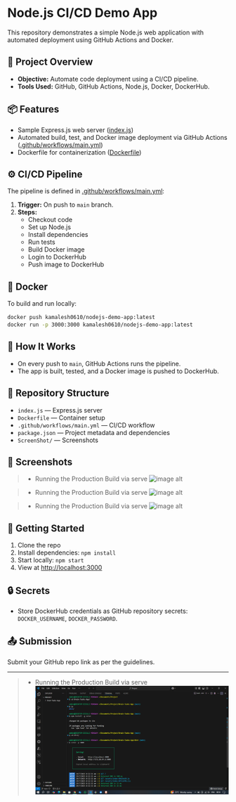 # Node.js CI/CD Demo App

This repository demonstrates a simple Node.js web application with automated deployment using GitHub Actions and Docker.

## 🚀 Project Overview

- **Objective:** Automate code deployment using a CI/CD pipeline.
- **Tools Used:** GitHub, GitHub Actions, Node.js, Docker, DockerHub.

## 📦 Features

- Sample Express.js web server ([index.js](index.js))
- Automated build, test, and Docker image deployment via GitHub Actions ([.github/workflows/main.yml](.github/workflows/main.yml))
- Dockerfile for containerization ([Dockerfile](Dockerfile))

## ⚙️ CI/CD Pipeline

The pipeline is defined in [.github/workflows/main.yml](.github/workflows/main.yml):

1. **Trigger:** On push to `main` branch.
2. **Steps:**
   - Checkout code
   - Set up Node.js
   - Install dependencies
   - Run tests
   - Build Docker image
   - Login to DockerHub
   - Push image to DockerHub

## 🐳 Docker

To build and run locally:

```sh
docker push kamalesh0610/nodejs-demo-app:latest
docker run -p 3000:3000 kamalesh0610/nodejs-demo-app:latest
```

## 📝 How It Works

- On every push to `main`, GitHub Actions runs the pipeline.
- The app is built, tested, and a Docker image is pushed to DockerHub.

## 📂 Repository Structure

- `index.js` — Express.js server
- `Dockerfile` — Container setup
- `.github/workflows/main.yml` — CI/CD workflow
- `package.json` — Project metadata and dependencies
- `ScreenShot/` — Screenshots 


## 📸 Screenshots

> - Running the Production Build via serve
![image alt](https://github.com/Kamalesh0610/nodejs-demo-CI-CD/blob/main/Screenshot/01.png)


> - Running the Production Build via serve
![image alt](https://github.com/Kamalesh0610/nodejs-demo-CI-CD/blob/main/Screenshot/02.png)


> - Running the Production Build via serve
![image alt](https://github.com/Kamalesh0610/nodejs-demo-CI-CD/blob/main/Screenshot/03.png)

## 🏁 Getting Started

1. Clone the repo
2. Install dependencies: `npm install`
3. Start locally: `npm start`
4. View at [http://localhost:3000](http://localhost:3000)

## 🔒 Secrets

- Store DockerHub credentials as GitHub repository secrets: `DOCKER_USERNAME`, `DOCKER_PASSWORD`.

## 📤 Submission

Submit your GitHub repo link as per the guidelines.

---

> - Running the Production Build via serve
![image alt](https://github.com/Kamalesh0610/Brain-Tasks-App/blob/main/Screenshot/01.png)
